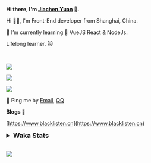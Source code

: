 <!-- <img align="right" src="https://github-readme-stats.vercel.app/api/top-langs/?username=blacklisten&layout=compact" /> -->

**Hi there, I'm [Jiachen.Yuan](https://www.blacklisten.cn) 👋.**

Hi 🙋‍♂️, I'm Front-End developer from Shanghai, China.

🌱 I’m currently learning 🥀 VueJS  React & NodeJs.

Lifelong learner. 😻

<br />

<img src="https://github-readme-stats.vercel.app/api/top-langs/?username=aaditkamat&layout=compact" /><br />

<img src="https://github-readme-stats.vercel.app/api?username=blacklisten&count_private=true&show_icons=true" /><br />

<img src="https://github-readme-stats.vercel.app/api/wakatime?username=blacklisten&layout=compact" /><br />



💬 Ping me by [Email](mailto:black_listen@163.com), [QQ](http://wpa.qq.com/msgrd?v=3&uin=756319278&site=%E5%9C%A8%E7%BA%BF%E5%AE%A2%E6%9C%8D&menu=yes)

<!-- I am Into , 🙏 -->

<!-- Javascript, Web Development, H5, MicroProgram, NodeJs, Electron... 😼 -->

<!--[![Top Langs](https://github-readme-stats.vercel.app/api/top-langs/?username=blacklisten&layout=compact)](https://github.com/anuraghazra/github-readme-stats)-->

<!--![ReadMe Card](https://github-readme-stats.vercel.app/api?username=blacklisten&show_icons=true&theme=radical)-->

**Blogs 🌱**

[https://www.blacklisten.cn](https://www.blacklisten.cn)

<details>
 <summary style="font-size:1.25em"><strong>Waka Stats </strong></summary><br>
<!--START_SECTION:waka-->
![Profile Views](http://img.shields.io/badge/Profile%20Views-0-blue)

**🐱 My Github Data** 

> 🏆 62 Contributions in the Year 2021
 > 
> 📦 257.4 kB Used in Github's Storage 
 > 
> 💼 Opted to Hire
 > 
> 📜 48 Public Repositories 
 > 
> 🔑 4 Private Repositories  
 > 
**I'm an Early 🐤** 

```text
🌞 Morning    18 commits     █░░░░░░░░░░░░░░░░░░░░░░░░   6.5% 
🌆 Daytime    180 commits    ████████████████░░░░░░░░░   64.98% 
🌃 Evening    78 commits     ███████░░░░░░░░░░░░░░░░░░   28.16% 
🌙 Night      1 commits      ░░░░░░░░░░░░░░░░░░░░░░░░░   0.36%

```
📅 **I'm Most Productive on Monday** 

```text
Monday       71 commits     ██████░░░░░░░░░░░░░░░░░░░   25.63% 
Tuesday      43 commits     ████░░░░░░░░░░░░░░░░░░░░░   15.52% 
Wednesday    54 commits     ████░░░░░░░░░░░░░░░░░░░░░   19.49% 
Thursday     66 commits     ██████░░░░░░░░░░░░░░░░░░░   23.83% 
Friday       37 commits     ███░░░░░░░░░░░░░░░░░░░░░░   13.36% 
Saturday     3 commits      ░░░░░░░░░░░░░░░░░░░░░░░░░   1.08% 
Sunday       3 commits      ░░░░░░░░░░░░░░░░░░░░░░░░░   1.08%

```


📊 **This Week I Spent My Time On** 

```text
⌚︎ Time Zone: Asia/Shanghai

💬 Programming Languages: 
HTML                     3 hrs 17 mins       ██████████░░░░░░░░░░░░░░░   43.11% 
JavaScript               2 hrs 29 mins       ████████░░░░░░░░░░░░░░░░░   32.59% 
Markdown                 49 mins             ██░░░░░░░░░░░░░░░░░░░░░░░   10.82% 
JSON                     31 mins             █░░░░░░░░░░░░░░░░░░░░░░░░   6.91% 
Git Config               13 mins             ░░░░░░░░░░░░░░░░░░░░░░░░░   2.86%

🔥 Editors: 
VS Code                  7 hrs 37 mins       █████████████████████████   100.0%

🐱‍💻 Projects: 
learning                 5 hrs 1 min         ████████████████░░░░░░░░░   65.8% 
nblogs                   1 hr 55 mins        ██████░░░░░░░░░░░░░░░░░░░   25.22% 
electron-tabs            22 mins             █░░░░░░░░░░░░░░░░░░░░░░░░   4.83% 
live2d-widget            16 mins             █░░░░░░░░░░░░░░░░░░░░░░░░   3.62% 
Unknown Project          2 mins              ░░░░░░░░░░░░░░░░░░░░░░░░░   0.53%

💻 Operating System: 
Mac                      7 hrs 37 mins       █████████████████████████   100.0%

```

**I Mostly Code in JavaScript** 

```text
JavaScript               18 repos            ███████████░░░░░░░░░░░░░░   43.9% 
Vue                      11 repos            ██████░░░░░░░░░░░░░░░░░░░   26.83% 
TypeScript               5 repos             ███░░░░░░░░░░░░░░░░░░░░░░   12.2% 
HTML                     4 repos             ██░░░░░░░░░░░░░░░░░░░░░░░   9.76% 
CSS                      1 repo              ░░░░░░░░░░░░░░░░░░░░░░░░░   2.44%

```


**Timeline**

![Chart not found](https://raw.githubusercontent.com/blacklisten/blacklisten/master/charts/bar_graph.png) 


 Last Updated on 08/08/2021
<!--END_SECTION:waka-->
</details>

<br />

<!--
**blacklisten/blacklisten** is a ✨ _special_ ✨ repository because its `README.md` (this file) appears on your GitHub profile.

Here are some ideas to get you started:

- 🔭 I’m currently working on ...
- 🌱 I’m currently learning ...
- 👯 I’m looking to collaborate on ...
- 🤔 I’m looking for help with ...
- 💬 Ask me about ...
- 📫 How to reach me: ...
- 😄 Pronouns: ...
- ⚡ Fun fact: ...
-->

![](http://profile-counter.glitch.me/blacklisten/count.svg)

